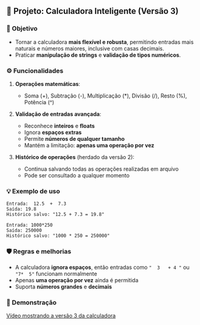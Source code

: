 ## 📌 Projeto: Calculadora Inteligente (Versão 3)

### 🎯 Objetivo

* Tornar a calculadora **mais flexível e robusta**, permitindo entradas mais naturais e números maiores, inclusive com casas decimais.
* Praticar **manipulação de strings** e **validação de tipos numéricos**.

### ⚙️ Funcionalidades

1. **Operações matemáticas**:

   * Soma (+), Subtração (-), Multiplicação (\*), Divisão (/), Resto (%), Potência (^)

2. **Validação de entradas avançada**:

   * Reconhece **inteiros** e **floats**
   * Ignora **espaços extras**
   * Permite **números de qualquer tamanho**
   * Mantém a limitação: **apenas uma operação por vez**

3. **Histórico de operações** (herdado da versão 2):

   * Continua salvando todas as operações realizadas em arquivo
   * Pode ser consultado a qualquer momento

### 💡 Exemplo de uso

```
Entrada:  12.5  +  7.3
Saída: 19.8
Histórico salvo: "12.5 + 7.3 = 19.8"

Entrada: 1000*250
Saída: 250000
Histórico salvo: "1000 * 250 = 250000"
```

### 🛡️ Regras e melhorias

* A calculadora **ignora espaços**, então entradas como `"  3   + 4 "` ou `"7*  5"` funcionam normalmente
* Apenas **uma operação por vez** ainda é permitida
* Suporta **números grandes** e **decimais**

### 🔗 Demonstração
[Vídeo mostrando a versão 3 da calculadora](https://youtu.be/xUg2lOhxbPs)
